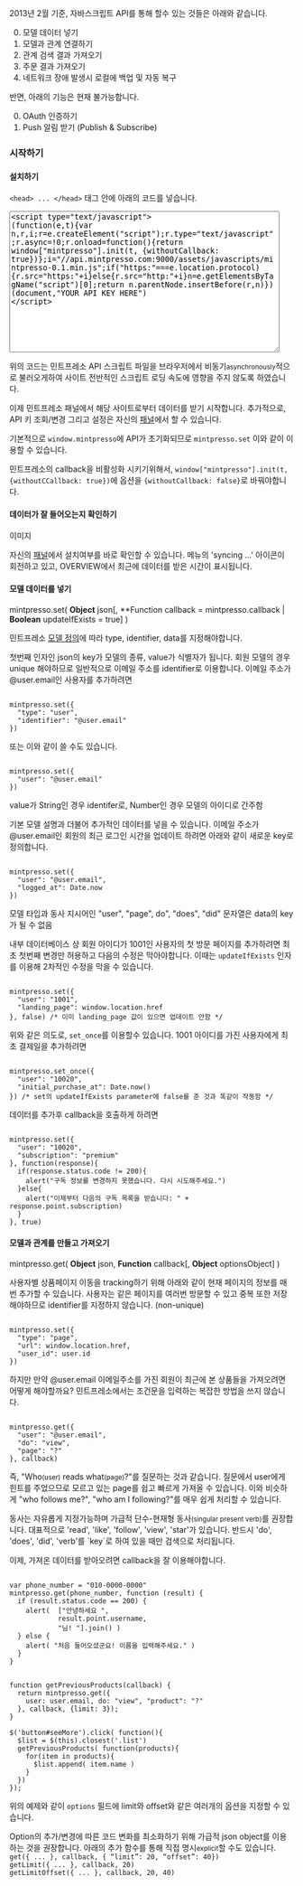 2013년 2월 기준, 자바스크립트 API를 통해 할수 있는 것들은 아래와 같습니다.

0. 모델 데이터 넣기
0. 모델과 관계 연결하기
0. 관계 검색 결과 가져오기
0. 주문 결과 가져오기
0. 네트워크 장애 발생시 로컬에 백업 및 자동 복구

반면, 아래의 기능은 현재 불가능합니다.

0. OAuth 인증하기
0. Push 알림 받기 (Publish & Subscribe)

### 시작하기
#### 설치하기

`<head> ... </head>` 태그 안에 아래의 코드를 넣습니다.


<textarea class="code" style="width:95%; height:250px">
<script type="text/javascript">
(function(e,t){var n,r,i;r=e.createElement("script");r.type="text/javascript";r.async=!0;r.onload=function(){return window["mintpresso"].init(t, {withoutCallback: true})};i="//api.mintpresso.com:9000/assets/javascripts/mintpresso-0.1.min.js";if("https:"===e.location.protocol){r.src="https:"+i}else{r.src="http:"+i}n=e.getElementsByTagName("script")[0];return n.parentNode.insertBefore(r,n)})(document,"YOUR API KEY HERE")
</script>
</textarea>

위의 코드는 민트프레소 API 스크립트 파일을 브라우저에서 비동기<small>asynchronously</small>적으로 불러오게하여 사이트 전반적인 스크립트 로딩 속도에 영향을 주지 않도록 하였습니다.

이제 민트프레소 패널에서 해당 사이트로부터 데이터를 받기 시작합니다. 추가적으로, API 키 조회/변경 그리고 설정은 자신의 <a href="@routes.Panel.overview(user.id)">패널</a>에서 할 수 있습니다.

<div class="alert alert-block alert-info">
  기본적으로 <code>window.mintpresso</code>에 API가 초기화되므로 <code>mintpresso.set</code> 이와 같이 이용할 수 있습니다.
</div>

민트프레소의 callback을 비활성화 시키기위해서, `window["mintpresso"].init(t, {withoutCCallback: true})`에 옵션을 `{withoutCallback: false}`로 바꿔야합니다.

#### 데이터가 잘 들어오는지 확인하기

이미지

자신의 <a href="@routes.Panel.overview(user.id)" target="_blank">패널</a>에서 설치여부를 바로 확인할 수 있습니다. 메뉴의 'syncing ...' 아이콘이 회전하고 있고, OVERVIEW에서 최근에 데이터를 받은 시간이 표시됩니다.

#### 모델 데이터를 넣기 

>
mintpresso.set( **Object** json[, **Function callback = mintpresso.callback | **Boolean** updateIfExists = true] )

민트프레소 <a href="" target="_blank">모델 정의</a>에 따라 type, identifier, data를 지정해야합니다.

첫번째 인자인 json의 key가 모델의 종류, value가 식별자가 됩니다. 회원 모델의 경우 unique 해야하므로 일반적으로 이메일 주소를 identifier로 이용합니다. 이메일 주소가 @user.email인 사용자를 추가하려면

<pre><code>
mintpresso.set({
  "type": "user",
  "identifier": "@user.email"
})
</code></pre>

또는 이와 같이 쓸 수도 있습니다.

<pre><code>
mintpresso.set({
  "user": "@user.email"
})
</code></pre>

<div class="alert alert-block alert-warn">
  value가 String인 경우 identifer로, Number인 경우 모델의 아이디로 간주함
</div>

기본 모델 설명과 더불어 추가적인 데이터를 넣을 수 있습니다. 이메일 주소가 @user.email인 회원의 최근 로그인 시간을 업데이트 하려면 아래와 같이 새로운 key로 정의합니다.

<pre><code>
mintpresso.set({
  "user": "@user.email",
  "logged_at": Date.now
})
</code></pre>

<div class="alert alert-block alert-warn">
모델 타입과 동사 지시어인 "user", "page", do", "does", "did" 문자열은 data의  key가 될 수 없음
</div>

내부 데이터베이스 상 회원 아이디가 1001인 사용자의 첫 방문 페이지를 추가하려면 최초 첫번째 변경만 허용하고 다음의 수정은 막아야합니다. 이때는 `updateIfExists` 인자를 이용해 2차적인 수정을 막을 수 있습니다.

<pre><code>
mintpresso.set({
  "user": "1001",
  "landing_page": window.location.href
}, false) /* 이미 landing_page 값이 있으면 업데이트 안함 */
</code></pre>

위와 같은 의도로, `set_once`를 이용할수 있습니다. 1001 아이디를 가진 사용자에게 최초 결제일을 추가하려면

<pre><code>
mintpresso.set_once({
  "user": "10020",
  "initial_purchase_at": Date.now()
}) /* set의 updateIfExists parameter에 false를 준 것과 똑같이 작동함 */
</code></pre>

데이터를 추가후 callback을 호출하게 하려면

<pre><code>
mintpresso.set({
  "user": "10020",
  "subscription": "premium"
}, function(response){
  if(response.status.code != 200){
    alert("구독 정보를 변경하지 못했습니다. 다시 시도해주세요.")
  }else{
    alert("이제부터 다음의 구독 목록을 받습니다: " + response.point.subscription)
  }
}, true)
</code></pre>

#### 모델과 관계를 만들고 가져오기

>
mintpresso.get( **Object** json, **Function** callback[, **Object** optionsObject] )

<!--
<pre>jsonObject =
{
  <strong>String</strong> subjectType: (<strong>String</strong> identifier | <strong>Number</strong> modelNo | "?"),
  <strong>String</strong> (verb | do | does | did): (<strong>String</strong> verb | "?"),
  <strong>String</strong> objectType: (<strong>String</strong> identifier | <strong>Number</strong> modelNo | "?"),
})
</pre>

<pre>callbackFunction = 
function (result: Object) { ... }
</pre>

<pre>optionsObject = 
{
  limit: Number,
  offset: Number
}
</pre>
-->

사용자별 상품페이지 이동을 tracking하기 위해 아래와 같이 현재 페이지의 정보를 매번 추가할 수 있습니다. 사용자는 같은 페이지를 여러번 방문할 수 있고 중복 또한 저장해야하므로 identifier를 지정하지 않습니다. (non-unique)

<pre><code>
mintpresso.set({
  "type": "page",
  "url": window.location.href,
  "user_id": user.id
})
</code></pre>

하지만 만약 @user.email 이메일주소를 가진 회원이 최근에 본 상품들을 가져오려면 어떻게 해야할까요? 민트프레소에서는 조건문을 입력하는 복잡한 방법을 쓰지 않습니다.

<pre><code>
mintpresso.get({
  "user": "@user.email",
  "do": "view",
  "page": "?"
}, callback)
</code></pre>

즉, "Who<small>(user)</small> reads what<small>(page)</small>?"를 질문하는 것과 같습니다. 질문에서 user에게 힌트를 주었으므로 모르고 있는 page를 쉽고 빠르게 가져올 수 있습니다. 이와 비슷하게 "who follows me?", "who am I following?"를 매우 쉽게 처리할 수 있습니다.

<div class="alert alert-block alert-info">동사는 자유롭게 지정가능하며 가급적 단수-현재형 동사<small>(singular present verb)</small>를 권장합니다. 대표적으로 'read', 'like', 'follow', 'view', 'star'가 있습니다. 반드시 'do', 'does', 'did', 'verb'를 `key`로 하여 있을 때만 검색으로 처리됩니다.</div>

이제, 가져온 데이터를 받아오려면 callback을 잘 이용해야합니다.

<pre><code>
var phone_number = "010-0000-0000"
mintpresso.get(phone_number, function (result) {
  if (result.status.code == 200) {
    alert(  ["안녕하세요 ",
            result.point.username,
            "님! "].join() )
  } else {
    alert( "처음 들어오셨군요! 이름을 입력해주세요." )
  }
}
</code></pre>

<pre><code>
function getPreviousProducts(callback) {
  return mintpresso.get({
    user: user.email, do: "view", "product": "?"
  }, callback, {limit: 3});
}

$('button#seeMore').click( function(){
  $list = $(this).closest('.list')
  getPreviousProducts( function(products){
    for(item in products){
      $list.append( item.name )
    }
  })
});
</code></pre>
위의 예제와 같이 `options` 필드에 limit와 offset와 같은 여러개의 옵션을 지정할 수 있습니다.

<div class="alert alert-block alert-info">
Option의 추가/변경에 따른 코드 변화를 최소화하기 위해 가급적 json object를 이용하는 것을 권장합니다. 아래의 추가 함수를 통해 직접 명시<small>explicit</small>할 수도 있습니다.
<code>get({ ... }, callback, { “limit”: 20, “offset”: 40})</code><br />
<code>getLimit({ ... }, callback, 20)</code><br />
<code>getLimitOffset({ ... }, callback, 20, 40)</code>
</div>

